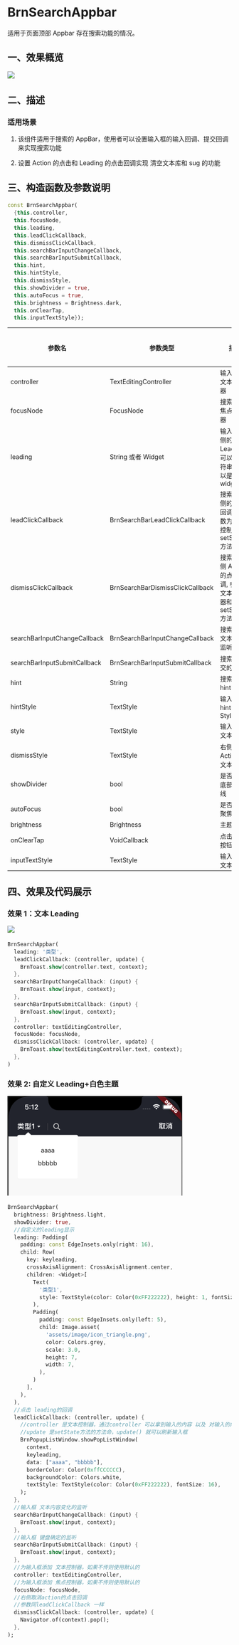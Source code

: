 # BrnSearchAppbar

适用于页面顶部 Appbar 存在搜索功能的情况。

## 一、效果概览

![](./img/BrnSearchAppbarIntro.png)

## 二、描述

### 适用场景

1. 该组件适用于搜索的 AppBar，使用者可以设置输入框的输入回调、提交回调来实现搜索功能

2. 设置 Action 的点击和 Leading 的点击回调实现 清空文本库和 sug 的功能

## 三、构造函数及参数说明

```dart
const BrnSearchAppbar(
  {this.controller,
  this.focusNode,
  this.leading,
  this.leadClickCallback,
  this.dismissClickCallback,
  this.searchBarInputChangeCallback,
  this.searchBarInputSubmitCallback,
  this.hint,
  this.hintStyle,
  this.dismissStyle,
  this.showDivider = true,
  this.autoFocus = true,
  this.brightness = Brightness.dark,
  this.onClearTap,
  this.inputTextStyle});
```

| **参数名**                   | **参数类型**                     | **描述**                                                       | **是否必填** | **默认值**      |
| ---------------------------- | -------------------------------- | -------------------------------------------------------------- | ------------ | --------------- |
| controller                   | TextEditingController            | 输入框的文本控制器                                             | 否           | 无              |
| focusNode                    | FocusNode                        | 搜索框的焦点控制器                                             | 否           | 无              |
| leading                      | String 或者 Widget               | 输入框左侧的 Leading，可以是字符串也可以是 widget              | 否           | 无              |
| leadClickCallback            | BrnSearchBarLeadClickCallback    | 搜索框左侧的点击回调，参数为文本控制器和 setState 方法         | 否           | 无              |
| dismissClickCallback         | BrnSearchBarDismissClickCallback | 搜索框右侧 Action 的点击回调, 参数为文本控制器和 setState 方法 | 否           | 无              |
| searchBarInputChangeCallback | BrnSearchBarInputChangeCallback  | 搜索框的文本变化监听                                           | 否           | 无              |
| searchBarInputSubmitCallback | BrnSearchBarInputSubmitCallback  | 搜索框提交的回调                                               | 否           | 无              |
| hint                         | String                           | 搜索框的 hint 内容                                             | 否           | 无              |
| hintStyle                    | TextStyle                        | 输入框的 hint 的 Style                                         | 否           | 无              |
| style                        | TextStyle                        | 输入框的文本 Style                                             | 否           | 无              |
| dismissStyle                 | TextStyle                        | 右侧 Action 的文本 Style                                       | 否           | 无              |
| showDivider                  | bool                             | 是否展示底部分割线                                             | 否           | bool            |
| autoFocus                    | bool                             | 是否自动聚焦                                                   | 否           | bool            |
| brightness                   | Brightness                       | 主题配置                                                       | 否           | Brightness.dark |
| onClearTap                   | VoidCallback                     | 点击清除按钮回调                                               | 否           |                 |
| inputTextStyle               | TextStyle                        | 输入框的文本 Style                                             | 否           |                 |

## 四、效果及代码展示

### 效果 1：文本 Leading

![](./img/BrnSearchAppbarDemo1.png)

```dart
BrnSearchAppbar(
  leading: '类型',
  leadClickCallback: (controller, update) {
    BrnToast.show(controller.text, context);
  },
  searchBarInputChangeCallback: (input) {
    BrnToast.show(input, context);
  },
  searchBarInputSubmitCallback: (input) {
    BrnToast.show(input, context);
  },
  controller: textEditingController,
  focusNode: focusNode,
  dismissClickCallback: (controller, update) {
    BrnToast.show(textEditingController.text, context);
  },
)
```

### 效果 2: 自定义 Leading+白色主题

![](./img/BrnSearchAppbarDemo2.png)

```dart
BrnSearchAppbar(
  brightness: Brightness.light,
  showDivider: true,
  //自定义的leading显示
  leading: Padding(
    padding: const EdgeInsets.only(right: 16),
    child: Row(
      key: keyleading,
      crossAxisAlignment: CrossAxisAlignment.center,
      children: <Widget>[
        Text(
          '类型1',
          style: TextStyle(color: Color(0xFF222222), height: 1, fontSize: 16),
        ),
        Padding(
          padding: const EdgeInsets.only(left: 5),
          child: Image.asset(
            'assets/image/icon_triangle.png',
            color: Colors.grey,
            scale: 3.0,
            height: 7,
            width: 7,
          ),
        )
      ],
    ),
  ),
  //点击 leading的回调
  leadClickCallback: (controller, update) {
    //controller 是文本控制器，通过controller 可以拿到输入的内容 以及 对输入的内容更改
    //update 是setState方法的方法命，update() 就可以刷新输入框
    BrnPopupListWindow.showPopListWindow(
      context,
      keyleading,
      data: ["aaaa", "bbbbb"],
      borderColor: Color(0xffCCCCCC),
      backgroundColor: Colors.white,
      textStyle: TextStyle(color: Color(0xFF222222), fontSize: 16),
    );
  },
  //输入框 文本内容变化的监听
  searchBarInputChangeCallback: (input) {
    BrnToast.show(input, context);
  },
  //输入框 键盘确定的监听
  searchBarInputSubmitCallback: (input) {
    BrnToast.show(input, context);
  },
  //为输入框添加 文本控制器，如果不传则使用默认的
  controller: textEditingController,
  //为输入框添加 焦点控制器，如果不传则使用默认的
  focusNode: focusNode,
  //右侧取消action的点击回调
  //参数同leadClickCallback 一样
  dismissClickCallback: (controller, update) {
    Navigator.of(context).pop();
  },
);
```
